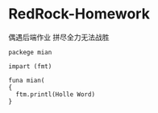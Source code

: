 # RedRock-Homework

偶遇后端作业 拼尽全力无法战胜

```
packege mian

impart (fmt)

funa mian(
{
  ftm.printl(Holle Word)
}
```
